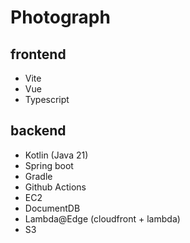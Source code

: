 # Photograph


## frontend

- Vite
- Vue
- Typescript


## backend

- Kotlin (Java 21)
- Spring boot
- Gradle
- Github Actions
- EC2
- DocumentDB
- Lambda@Edge (cloudfront + lambda)
- S3
